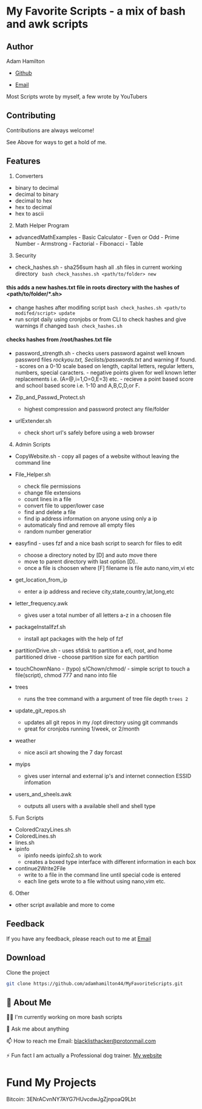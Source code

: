 # My Favorite Scripts - a mix of bash and awk scripts

## Author
Adam Hamilton
- [Github](https://www.github.com/adamhamilton44)

- [Email](blacklisthacker@protonmail.com)

Most Scripts wrote by myself, a few wrote by YouTubers

## Contributing

Contributions are always welcome!

See Above for ways to get a hold of me.

## Features

1. Converters
  -  binary to decimal
  -  decimal to binary
  -  decimal to hex
  -  hex to decimal
  -  hex to ascii

2. Math Helper Program
  -  advancedMathExamples
    -  Basic Calculator
    -  Even or Odd
    -  Prime Number
    -  Armstrong
    -  Factorial
    -  Fibonacci
    -  Table

3. Security
  -  check_hashes.sh 
    -  sha256sum hash all .sh files in current working directory 
``` bash check_hasshes.sh <path/to/folder> new```
#### this adds a new hashes.txt file in roots directory with the hashes of <path/to/folder/*.sh>
  -  change hashes after modifing script 
```bash check_hashes.sh <path/to modifed/script> update```
  -  run script daily using cronjobs or from CLI to check hashes and give warnings if changed 
```bash check_hashes.sh```
#### checks hashes from /root/hashes.txt file

  -  password_strength.sh
    - checks users password against well known password files *rockyou.txt, Seclists/passwords.txt* and warning if found.
    - scores on a 0-10 scale based on length, capital letters, regular letters, numbers, special caracters.
    - negative points given for well known letter replacements i.e. (A=@,i=1,O=0,E=3) etc.
    - recieve a point based score and school based score i.e. 1-10 and A,B,C,D,or F.

  - Zip_and_Passwd_Protect.sh
    - highest compression and password protect any file/folder

  - urlExtender.sh
    - check short url's safely before using a web browser

4. Admin Scripts
  -  CopyWebsite.sh
    - copy all pages of a website without leaving the command line

  - File_Helper.sh
    -  check file permissions
    -  change file extensions
    -  count lines in a file
    -  convert file to upper/lower case
    -  find and delete a file
    -  find ip address information on anyone using only a ip
    -  automaticaly find and remove all empty files
    -  random number generatior

  -  easyfind
    - uses fzf and a nice bash script to search for files to edit
      - choose a directory noted by [D] and auto move there
      - move to parent directory with last option [D]..
      - once a file is choosen where [F] filename is file auto nano,vim,vi etc

  - get_location_from_ip
    - enter a ip address and recieve city,state,country,lat,long,etc

  - letter_frequency.awk
    - gives user a total number of all letters a-z in a choosen file

  - packageInstallfzf.sh
    - install apt packages with the help of fzf

  -  partitionDrive.sh
    - uses sfdisk to partition a efi, root, and home partitioned drive
    - choose partition size for each partition

  -  touchChownNano
    - (typo) s/Chown/chmod/
    - simple script to touch a file(script), chmod 777 and nano into file

  - trees
    - runs the tree command with a argument of tree file depth 
```trees 2```

  - update_git_repos.sh
    - updates all git repos in my /opt directory using git commands
    - great for cronjobs running 1/week, or 2/month

  - weather
    - nice ascii art showing the 7 day forcast

  - myips
    - gives user internal and external ip's and internet connection ESSID infomation 

  - users_and_sheels.awk
    - outputs all users with a available shell and shell type


5. Fun Scripts
  - ColoredCrazyLines.sh
  - ColoredLines.sh
  - lines.sh
  - ipinfo
    - ipinfo needs ipinfo2.sh to work 
    - creates a boxed type interface with different information in each box
  - continue2Write2File
    - write to a file in the command line until special code is entered
    - each line gets wrote to a file without using nano,vim etc.

6. Other
  - other script available and more to come

## Feedback

If you have any feedback, please reach out to me at [Email](blacklisthacker@protonmail.com)

## Download

Clone the project

```bash
git clone https://github.com/adamhamilton44/MyFavoriteScripts.git
```

## 🚀 About Me

👩‍💻 I'm currently working on more bash scripts

💬 Ask me about anything

📫 How to reach me Email: blacklisthacker@protonmail.com

⚡️ Fun fact I am actually a Professional dog trainer.
   [My website](https://good-happy-puppy.com)

# Fund My Projects

Bitcoin: 3ENrACvnNY7AYG7HUvcdwJgZjnpoaQ9Lbt
